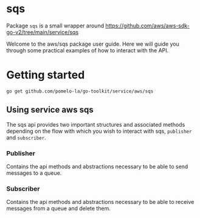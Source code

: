 # sqs

Package `sqs` is a small wrapper around https://github.com/aws/aws-sdk-go-v2/tree/main/service/sqs

Welcome to the aws/sqs package user guide. Here we will guide you through some
practical examples of how to interact with the API.

# Getting started

```shell
go get github.com/pomelo-la/go-toolkit/service/aws/sqs
```

## Using service aws sqs

The sqs api provides two important structures and associated methods depending on the flow 
with which you wish to interact with sqs, `publisher` and `subscriber`.

### Publisher

Contains the api methods and abstractions necessary to be able to send messages to a queue.


### Subscriber

Contains the api methods and abstractions necessary to be able to 
receive messages from a queue and delete them.
